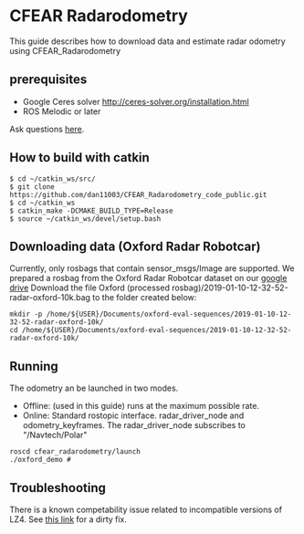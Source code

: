 



# CFEAR Radarodometry
This guide describes how to download data and estimate radar odometry using CFEAR_Radarodometry
  
## prerequisites
  * Google Ceres solver  http://ceres-solver.org/installation.html
  * ROS Melodic or later


Ask questions [here](https://github.com/dan11003/CFEAR_Radarodometry_code_public/issues).

## How to build with catkin

```
$ cd ~/catkin_ws/src/
$ git clone https://github.com/dan11003/CFEAR_Radarodometry_code_public.git
$ cd ~/catkin_ws
$ catkin_make -DCMAKE_BUILD_TYPE=Release 
$ source ~/catkin_ws/devel/setup.bash
```
## Downloading data (Oxford Radar Robotcar)
Currently, only rosbags that contain sensor_msgs/Image are supported.
We prepared a rosbag from the Oxford Radar Robotcar dataset on our [google drive](https://drive.google.com/drive/folders/12YNIvHQqSO5Et3UIzKD1z3XQACpoGZ1L?usp=sharing)
Download the file Oxford (processed rosbag)/2019-01-10-12-32-52-radar-oxford-10k.bag to the folder created below:
```
mkdir -p /home/${USER}/Documents/oxford-eval-sequences/2019-01-10-12-32-52-radar-oxford-10k/
cd /home/${USER}/Documents/oxford-eval-sequences/2019-01-10-12-32-52-radar-oxford-10k/
```

## Running
The odometry an be launched in two modes.
* Offline: (used in this guide) runs at the maximum possible rate.
* Online: Standard rostopic interface. radar_driver_node and odometry_keyframes. The radar_driver_node subscribes to "/Navtech/Polar" 

```
roscd cfear_radarodometry/launch
./oxford_demo #
```


## Troubleshooting

There is a known competability issue related to incompatible versions of LZ4. See [this link](https://github.com/ethz-asl/lidar_align/issues/16) for a dirty fix.




